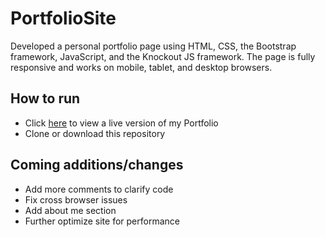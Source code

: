 # PortfolioSite
Developed a personal portfolio page using HTML, CSS, the Bootstrap framework, JavaScript, and the Knockout JS framework. The page is fully responsive and works on mobile, tablet, and desktop browsers.

## How to run
* Click [here](https://ba-batten.github.io/PortfolioSite/) to view a live version of my Portfolio
* Clone or download this repository

## Coming additions/changes
* Add more comments to clarify code
* Fix cross browser issues
* Add about me section
* Further optimize site for performance
